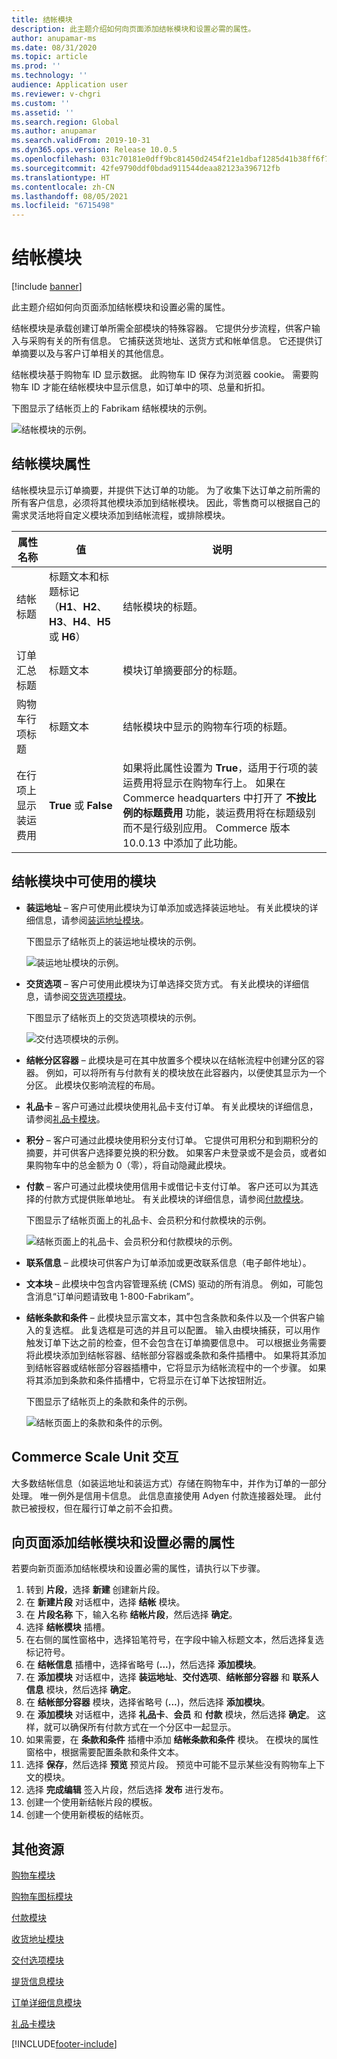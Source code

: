 ```yaml
---
title: 结帐模块
description: 此主题介绍如何向页面添加结帐模块和设置必需的属性。
author: anupamar-ms
ms.date: 08/31/2020
ms.topic: article
ms.prod: ''
ms.technology: ''
audience: Application user
ms.reviewer: v-chgri
ms.custom: ''
ms.assetid: ''
ms.search.region: Global
ms.author: anupamar
ms.search.validFrom: 2019-10-31
ms.dyn365.ops.version: Release 10.0.5
ms.openlocfilehash: 031c70181e0dff9bc81450d2454f21e1dbaf1285d41b38ff6f7df6045923c27c
ms.sourcegitcommit: 42fe9790ddf0bdad911544deaa82123a396712fb
ms.translationtype: HT
ms.contentlocale: zh-CN
ms.lasthandoff: 08/05/2021
ms.locfileid: "6715498"
---
```

# <a name="checkout-module"></a>结帐模块

[!include [banner](includes/banner.md)]

此主题介绍如何向页面添加结帐模块和设置必需的属性。

结帐模块是承载创建订单所需全部模块的特殊容器。 它提供分步流程，供客户输入与采购有关的所有信息。 它捕获送货地址、送货方式和帐单信息。 它还提供订单摘要以及与客户订单相关的其他信息。

结帐模块基于购物车 ID 显示数据。 此购物车 ID 保存为浏览器 cookie。 需要购物车 ID 才能在结帐模块中显示信息，如订单中的项、总量和折扣。 

下图显示了结帐页上的 Fabrikam 结帐模块的示例。

![结帐模块的示例。](./media/Checkout.PNG)

## <a name="checkout-module-properties"></a>结帐模块属性

结帐模块显示订单摘要，并提供下达订单的功能。 为了收集下达订单之前所需的所有客户信息，必须将其他模块添加到结帐模块。 因此，零售商可以根据自己的需求灵活地将自定义模块添加到结帐流程，或排除模块。

| 属性名称 | 值 | 说明 |
|----------------|--------|-------------|
| 结帐标题 | 标题文本和标题标记（**H1**、**H2**、**H3**、**H4**、**H5** 或 **H6**） | 结帐模块的标题。 |
| 订单汇总标题 | 标题文本 | 模块订单摘要部分的标题。 |
| 购物车行项标题 | 标题文本 | 结帐模块中显示的购物车行项的标题。 |
| 在行项上显示装运费用 | **True** 或 **False** | 如果将此属性设置为 **True**，适用于行项的装运费用将显示在购物车行上。 如果在 Commerce headquarters 中打开了 **不按比例的标题费用** 功能，装运费用将在标题级别而不是行级别应用。 Commerce 版本 10.0.13 中添加了此功能。 |

## <a name="modules-that-can-be-used-in-the-checkout-module"></a>结帐模块中可使用的模块

- **装运地址** – 客户可使用此模块为订单添加或选择装运地址。 有关此模块的详细信息，请参阅[装运地址模块](ship-address-module.md)。

    下图显示了结帐页上的装运地址模块的示例。

    ![装运地址模块的示例。](./media/ecommerce-shippingaddress.PNG)

- **交货选项** – 客户可使用此模块为订单选择交货方式。 有关此模块的详细信息，请参阅[交货选项模块](delivery-options-module.md)。

    下图显示了结帐页上的交货选项模块的示例。
 
    ![交付选项模块的示例。](./media/ecommerce-deliveryoptions.PNG)

- **结帐分区容器** – 此模块是可在其中放置多个模块以在结帐流程中创建分区的容器。 例如，可以将所有与付款有关的模块放在此容器内，以便使其显示为一个分区。 此模块仅影响流程的布局。

- **礼品卡** – 客户可通过此模块使用礼品卡支付订单。 有关此模块的详细信息，请参阅[礼品卡模块](add-giftcard.md)。

- **积分** – 客户可通过此模块使用积分支付订单。 它提供可用积分和到期积分的摘要，并可供客户选择要兑换的积分数。 如果客户未登录或不是会员，或者如果购物车中的总金额为 0（零），将自动隐藏此模块。

- **付款** – 客户可通过此模块使用信用卡或借记卡支付订单。 客户还可以为其选择的付款方式提供账单地址。 有关此模块的详细信息，请参阅[付款模块](payment-module.md)。

    下图显示了结帐页面上的礼品卡、会员积分和付款模块的示例。

    ![结帐页面上的礼品卡、会员积分和付款模块的示例。](./media/ecommerce-payments.PNG)

- **联系信息** – 此模块可供客户为订单添加或更改联系信息（电子邮件地址）。

- **文本块** – 此模块中包含内容管理系统 (CMS) 驱动的所有消息。 例如，可能包含消息“订单问题请致电 1-800-Fabrikam”。 

- **结帐条款和条件** – 此模块显示富文本，其中包含条款和条件以及一个供客户输入的复选框。 此复选框是可选的并且可以配置。 输入由模块捕获，可以用作触发订单下达之前的检查，但不会包含在订单摘要信息中。 可以根据业务需要将此模块添加到结帐容器、结帐部分容器或条款和条件插槽中。 如果将其添加到结帐容器或结帐部分容器插槽中，它将显示为结帐流程中的一个步骤。 如果将其添加到条款和条件插槽中，它将显示在订单下达按钮附近。

    下图显示了结帐页上的条款和条件的示例。

    ![结帐页面上的条款和条件的示例。](./media/ecommerce-checkout-terms.PNG)

## <a name="commerce-scale-unit-interaction"></a>Commerce Scale Unit 交互

大多数结帐信息（如装运地址和装运方式）存储在购物车中，并作为订单的一部分处理。 唯一例外是信用卡信息。 此信息直接使用 Adyen 付款连接器处理。 此付款已被授权，但在履行订单之前不会扣费。

## <a name="add-a-checkout-module-to-a-page-and-set-the-required-properties"></a>向页面添加结帐模块和设置必需的属性

若要向新页面添加结帐模块和设置必需的属性，请执行以下步骤。

1. 转到 **片段**，选择 **新建** 创建新片段。
1. 在 **新建片段** 对话框中，选择 **结帐** 模块。
1. 在 **片段名称** 下，输入名称 **结帐片段**，然后选择 **确定**。
1. 选择 **结帐模块** 插槽。
1. 在右侧的属性窗格中，选择铅笔符号，在字段中输入标题文本，然后选择复选标记符号。
1. 在 **结帐信息** 插槽中，选择省略号 (**...**)，然后选择 **添加模块**。
1. 在 **添加模块** 对话框中，选择 **装运地址**、**交付选项**、**结帐部分容器** 和 **联系人信息** 模块，然后选择 **确定**。
1. 在 **结帐部分容器** 模块，选择省略号 (**...**)，然后选择 **添加模块**。
1. 在 **添加模块** 对话框中，选择 **礼品卡**、**会员** 和 **付款** 模块，然后选择 **确定**。 这样，就可以确保所有付款方式在一个分区中一起显示。
1. 如果需要，在 **条款和条件** 插槽中添加 **结帐条款和条件** 模块。 在模块的属性窗格中，根据需要配置条款和条件文本。
1. 选择 **保存**，然后选择 **预览** 预览片段。 预览中可能不显示某些没有购物车上下文的模块。
1. 选择 **完成编辑** 签入片段，然后选择 **发布** 进行发布。
1. 创建一个使用新结帐片段的模板。
1. 创建一个使用新模板的结帐页。

## <a name="additional-resources"></a>其他资源

[购物车模块](add-cart-module.md)

[购物车图标模块](cart-icon-module.md)

[付款模块](payment-module.md)

[收货地址模块](ship-address-module.md)

[交付选项模块](delivery-options-module.md)

[提货信息模块](pickup-info-module.md)

[订单详细信息模块](order-confirmation-module.md)

[礼品卡模块](add-giftcard.md)


[!INCLUDE[footer-include](../includes/footer-banner.md)]